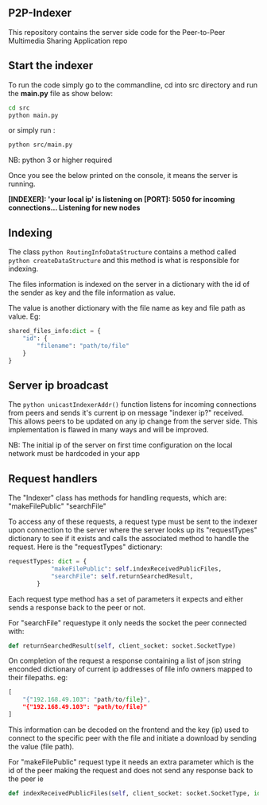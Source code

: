 ## P2P-Indexer
This repository contains the server side code for the Peer-to-Peer Multimedia Sharing Application repo

## Start the indexer
To run the code simply go to the commandline, cd into src directory and run the **main.py** file as show below: 
```bash
cd src
python main.py
```
or simply run :

```bash
python src/main.py
```

NB: python 3 or higher required

Once you see the below printed on the console, it means the server is running.

**[INDEXER]: 'your local ip' is listening on [PORT]: 5050 for incoming connections...
Listening for new nodes**



## Indexing
The class ```python RoutingInfoDataStructure``` contains a method called ```python createDataStructure``` and this method is what is responsible for indexing.

The files information is indexed on the server in a dictionary with the id of the sender as key and the file information as value.

The value is another dictionary with the file name as key and file path as value.
Eg:
```python
shared_files_info:dict = {
    "id": {
        "filename": "path/to/file"
    }
}
```

## Server ip broadcast
The ```python unicastIndexerAddr()``` function listens for incoming connections from peers and sends it's current ip on message "indexer ip?" received. This allows peers to be updated on any ip change from the server side.
This implementation is flawed in many ways and will be improved.

NB:
The initial ip of the server on first time configuration on the local network must be hardcoded in your app


## Request handlers
The "Indexer" class has methods for handling requests, which are: 
"makeFilePublic"
"searchFile"

To access any of these requests, a request type must be sent to the indexer upon connection to the server where the server looks up its "requestTypes" dictionary to see if it exists and calls the associated method to handle the request. Here is the "requestTypes" dictionary:

```python
requestTypes: dict = {
            "makeFilePublic": self.indexReceivedPublicFiles,
            "searchFile": self.returnSearchedResult,
        }
```

Each request type method has a set of parameters it expects and either sends a response back to the peer or not.

For "searchFile" requestype it only needs the socket the peer connected with:
```python
def returnSearchedResult(self, client_socket: socket.SocketType)
```
On completion of the request a response containing a list of json string enconded dictionary of current ip addresses of file info owners mapped to their filepaths.
eg:
```python
[
    "{"192.168.49.103": "path/to/file}",
    "{"192.168.49.103": "path/to/file}"
]
```

This information can be decoded on the frontend and the key (ip) used to connect to the specific peer with the file and initiate a download by sending the value (file path).

For "makeFilePublic" request type it needs an extra parameter which is the id of the peer making the request and does not send any response back to the peer ie
```python
def indexReceivedPublicFiles(self, client_socket: socket.SocketType, id)
```
